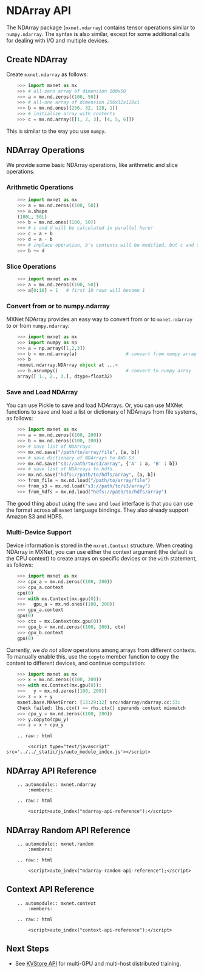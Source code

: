 # NDArray API


The NDArray package (`mxnet.ndarray`) contains tensor operations similar to `numpy.ndarray`. The syntax is also similar, except for some additional calls for dealing with I/O and multiple devices.

## Create NDArray

Create `mxnet.ndarray` as follows:

```python
    >>> import mxnet as mx
    >>> # all-zero array of dimension 100x50
    >>> a = mx.nd.zeros((100, 50))
    >>> # all-one array of dimension 256x32x128x1
    >>> b = mx.nd.ones((256, 32, 128, 1))
    >>> # initialize array with contents
    >>> c = mx.nd.array([[1, 2, 3], [4, 5, 6]])
```
This is similar to the way you use `numpy`.
## NDArray Operations

We provide some basic NDArray operations, like arithmetic and slice operations.

### Arithmetic Operations

```python
    >>> import mxnet as mx
    >>> a = mx.nd.zeros((100, 50))
    >>> a.shape
    (100L, 50L)
    >>> b = mx.nd.ones((100, 50))
    >>> # c and d will be calculated in parallel here!
    >>> c = a + b
    >>> d = a - b
    >>> # inplace operation, b's contents will be modified, but c and d won't be affected.
    >>> b += d
```

### Slice Operations

```python
    >>> import mxnet as mx
    >>> a = mx.nd.zeros((100, 50))
    >>> a[0:10] = 1   # first 10 rows will become 1
```

### Convert from or to numpy.ndarray

MXNet NDArray provides an easy way to convert from or to `mxnet.ndarray` to or from `numpy.ndarray`:

```python
    >>> import mxnet as mx
    >>> import numpy as np
    >>> a = np.array([1,2,3])
    >>> b = mx.nd.array(a)                  # convert from numpy array
    >>> b
    <mxnet.ndarray.NDArray object at ...>
    >>> b.asnumpy()                         # convert to numpy array
    array([ 1., 2., 3.], dtype=float32)
```

### Save and Load NDArray

You can use Pickle to save and load NDArrays.
Or, you can use MXNet functions to save and load a list or dictionary of NDArrays from file systems, as follows:

```python
    >>> import mxnet as mx
    >>> a = mx.nd.zeros((100, 200))
    >>> b = mx.nd.zeros((100, 200))
    >>> # save list of NDArrays
    >>> mx.nd.save("/path/to/array/file", [a, b])
    >>> # save dictionary of NDArrays to AWS S3
    >>> mx.nd.save("s3://path/to/s3/array", {'A' : a, 'B' : b})
    >>> # save list of NDArrays to hdfs.
    >>> mx.nd.save("hdfs://path/to/hdfs/array", [a, b])
    >>> from_file = mx.nd.load("/path/to/array/file")
    >>> from_s3 = mx.nd.load("s3://path/to/s3/array")
    >>> from_hdfs = mx.nd.load("hdfs://path/to/hdfs/array")
```
The good thing about using the `save` and `load` interface is that you can use the format across all `mxnet` language bindings. They also already support Amazon S3 and HDFS.

### Multi-Device Support

Device information is stored in the `mxnet.Context` structure. When creating NDArray in MXNet, you can use either the context argument (the default is the CPU context) to create arrays on specific devices or the `with` statement, as follows:

```python
    >>> import mxnet as mx
    >>> cpu_a = mx.nd.zeros((100, 200))
    >>> cpu_a.context
    cpu(0)
    >>> with mx.Context(mx.gpu(0)):
    >>>   gpu_a = mx.nd.ones((100, 200))
    >>> gpu_a.context
    gpu(0)
    >>> ctx = mx.Context(mx.gpu(0))
    >>> gpu_b = mx.nd.zeros((100, 200), ctx)
    >>> gpu_b.context
    gpu(0)
```

Currently, we *do not* allow operations among arrays from different contexts. To manually enable this, use the `copyto` member function to copy the content to different devices, and continue computation:

```python
    >>> import mxnet as mx
    >>> x = mx.nd.zeros((100, 200))
    >>> with mx.Context(mx.gpu(0)):
    >>>   y = mx.nd.zeros((100, 200))
    >>> z = x + y
    mxnet.base.MXNetError: [13:29:12] src/ndarray/ndarray.cc:33:
    Check failed: lhs.ctx() == rhs.ctx() operands context mismatch
    >>> cpu_y = mx.nd.zeros((100, 200))
    >>> y.copyto(cpu_y)
    >>> z = x + cpu_y
```

```eval_rst
    .. raw:: html

        <script type="text/javascript" src='../../_static/js/auto_module_index.js'></script>
```

## NDArray API Reference


```eval_rst
    .. automodule:: mxnet.ndarray
        :members:

    .. raw:: html

        <script>auto_index("ndarray-api-reference");</script>
```

## NDArray Random API Reference


```eval_rst
    .. automodule:: mxnet.random
        :members:

    .. raw:: html

        <script>auto_index("ndarray-random-api-reference");</script>
```


## Context API Reference


```eval_rst
    .. automodule:: mxnet.context
        :members:

    .. raw:: html

        <script>auto_index("context-api-reference");</script>
```

## Next Steps
* See [KVStore API](kvstore.md) for multi-GPU and multi-host distributed training.
